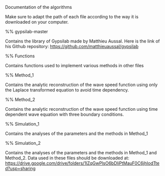Documentation of the algorithms

Make sure to adapt the path of each file according to the way it is downloaded on your computer.

%% gypsilab-master

Contains the library of Gypsilab made by Matthieu Aussal.
Here is the link of his Github repository:
https://github.com/matthieuaussal/gypsilab

%% Functions

Contains functions used to implement various methods in other files

%% Method_1

Contains the analytic reconstruction of the wave speed function using only the Laplace transformed equation to avoid time dependency.

%% Method_2

Contains the analytic reconstruction of the wave speed function using time dependent wave equation with three boundary conditions.

%% Simulation_1

Contains the analyses of the parameters and the methods in Method_1

%% Simulation_2

Contains the analyses of the parameters and the methods in Method_1 and Method_2.
Data used in these files should be downloaded at:
https://drive.google.com/drive/folders/1lZqGwPlsO6bDliPtMauF0C6jhIodTted?usp=sharing
